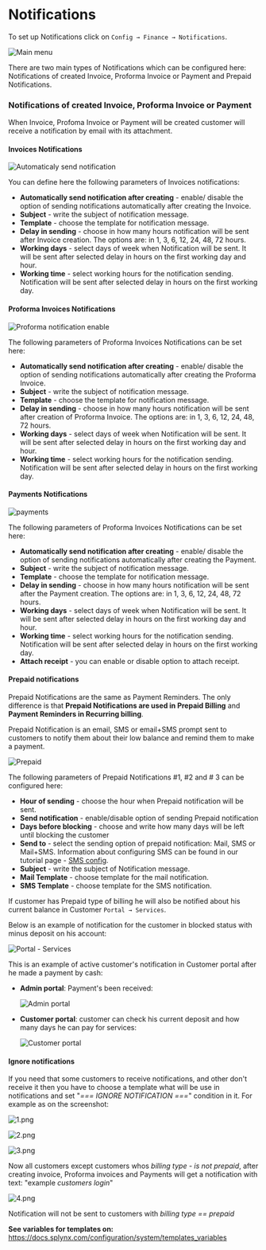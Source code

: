 Notifications
=============

To set up Notifications click on `Config → Finance → Notifications`.

![Main menu](main_menu.png)


There are two main types of Notifications which can be configured here: Notifications of created Invoice, Proforma Invoice or Payment and Prepaid Notifications.


### Notifications of created Invoice, Proforma Invoice or Payment

When Invoice, Profoma Invoice or Payment will be created customer will receive a notification by email with its attachment.

#### Invoices Notifications

![Automaticaly send notification](enable.png)

You can define here the following parameters of Invoices notifications:

* **Automatically send notification after creating** - enable/ disable the option of sending notifications automatically after creating the Invoice.
* **Subject** - write the subject of notification message.
* **Template** - choose the template for notification message.
* **Delay in sending** - choose in how many hours notification will be sent after Invoice creation. The options are: in 1, 3, 6, 12, 24, 48, 72 hours.
* **Working days** - select days of week when Notification will be sent. It will be sent after selected delay in hours  on the first working day and hour.
* **Working time** - select working hours for the notification sending. Notification will be sent after selected delay in hours on the first working day.


#### Proforma Invoices Notifications

![Proforma notification enable](proforma_enable.png)

The following parameters of Proforma Invoices Notifications can be set here:

* **Automatically send notification after creating** - enable/ disable the option of sending notifications automatically after creating the Proforma Invoice.
* **Subject** - write the subject of notification message.
* **Template** - choose the template for notification message.
* **Delay in sending** - choose in how many hours notification will be sent after creation of Proforma Invoice. The options are: in 1, 3, 6, 12, 24, 48, 72 hours.
* **Working days** - select days of week when Notification will be sent. It will be sent after selected delay in hours  on the first working day and hour.
* **Working time** - select working hours for the notification sending. Notification will be sent after selected delay in hours on the first working day.



#### Payments Notifications

![payments](payments.png)

The following parameters of Proforma Invoices Notifications can be set here:

* **Automatically send notification after creating** - enable/ disable the option of sending notifications automatically after creating the Payment.
* **Subject** - write the subject of notification message.
* **Template** - choose the template for notification message.
* **Delay in sending** - choose in how many hours notification will be sent after the Payment creation. The options are: in 1, 3, 6, 12, 24, 48, 72 hours.
* **Working days** - select days of week when Notification will be sent. It will be sent after selected delay in hours  on the first working day and hour.
* **Working time** - select working hours for the notification sending. Notification will be sent after selected delay in hours on the first working day.
* **Attach receipt** - you can enable or disable option to attach receipt.


#### Prepaid notifications

Prepaid Notifications are the same as Payment Reminders. The only difference is that **Prepaid Notifications are used in Prepaid Billing** and **Payment Reminders in Recurring billing**.

Prepaid Notification is an email, SMS or email+SMS prompt sent to customers to notify them about their low balance and remind them to make a payment.

![Prepaid](prepaid.png)

The following parameters of Prepaid Notifications #1, #2 and # 3 can be configured here:

* **Hour of sending** - choose the hour when Prepaid notification will be sent.
* **Send notification** - enable/disable option of sending Prepaid notification
* **Days before blocking** - choose and write how many days will be left until blocking the customer
* **Send to** - select the sending option of prepaid notification: Mail, SMS or Mail+SMS. Information about configuring SMS can be found in our tutorial page - [SMS config](configuration/main_configuration/sms_config/sms_config.md).
* **Subject** - write the subject of Notification message.
* **Mail Template** - choose template for the mail notification.  
* **SMS Template** - choose template for the SMS notification.


If customer has Prepaid type of billing he will also be notified about his current balance in Customer `Portal → Services`.

Below is an example of notification for the customer in blocked status with minus deposit on his account:

![Portal - Services](portal.png)


This is an example of active customer's notification in Customer portal after he made a payment by cash:

* **Admin portal**: Payment's been received:

  ![Admin portal](admin_portal.png)

* **Customer portal**: customer can check his current deposit and how many days he can pay for services:

  ![Customer portal](customer_portal.png)

#### Ignore notifications

If you need that some customers to receive notifications, and other don't receive it then you have to choose a template what will be use in notifications and set "*=== IGNORE NOTIFICATION ===*" condition in it.
For example as on the screenshot:

![1.png](1.png)

![2.png](2.png)

![3.png](3.png)

Now all customers except customers whos *billing type - is not prepaid*, after creating invoice,  Proforma invoices and Payments will get a notification with text: "example *customers login*"

![4.png](4.png)

Notification will not be sent to customers with *billing type == prepaid*


**See variables for templates on:**
https://docs.splynx.com/configuration/system/templates_variables
